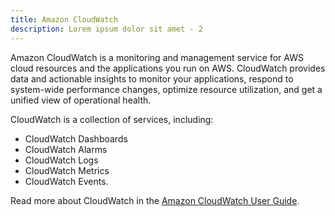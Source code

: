 ```yaml
---
title: Amazon CloudWatch
description: Lorem ipsum dolor sit amet - 2
---
```



Amazon CloudWatch is a monitoring and management service for AWS cloud resources and the applications you run on AWS. CloudWatch provides data and actionable insights to monitor your applications, respond to system-wide performance changes, optimize resource utilization, and get a unified view of operational health.

CloudWatch is a collection of services, including:

- CloudWatch Dashboards
- CloudWatch Alarms
- CloudWatch Logs
- CloudWatch Metrics
- CloudWatch Events.

Read more about CloudWatch in the [Amazon CloudWatch User Guide](https://docs.aws.amazon.com/AmazonCloudWatch/latest/monitoring/WhatIsCloudWatch.html).